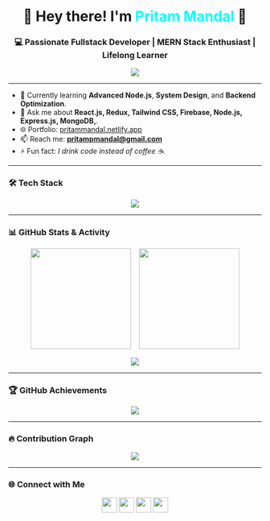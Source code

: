 <h1 align="center">🚀 Hey there! I'm <span style="color:#00FFFF">Pritam Mandal</span> 👋</h1>
<h3 align="center">💻 Passionate Fullstack Developer | MERN Stack Enthusiast | Lifelong Learner</h3>

<p align="center">
  <img src="https://readme-typing-svg.herokuapp.com?font=Fira+Code&duration=2500&pause=1000&center=true&width=435&lines=Frontend+Wizard+%F0%9F%9A%80;Backend+Builder+%F0%9F%9B%A0%EF%B8%8F;React+Lover+%F0%9F%92%9A;Open+Source+Contributor" />
</p>

---

- 🌱 Currently learning **Advanced Node.js**, **System Design**, and **Backend Optimization**.
- 💬 Ask me about **React.js, Redux, Tailwind CSS, Firebase, Node.js, Express.js, MongoDB,**.
- 🌐 Portfolio: [pritammandal.netlify.app](https://pritammandal.netlify.app)
- 📫 Reach me: **pritampmandal@gmail.com**
- ⚡ Fun fact: *I drink code instead of coffee ☕.*

---

### 🛠️ Tech Stack
<p align="center">
  <img src="https://skillicons.dev/icons?i=html,css,js,react,redux,tailwind,nodejs,express,mongodb,firebase,cpp,git,github,vscode,vercel,netlify" />
</p>

---

### 📊 GitHub Stats & Activity
<p align="center">
  <img src="https://github-readme-stats.vercel.app/api?username=Pritammandal77&show_icons=true&theme=tokyonight" height="200"/>
  &nbsp;&nbsp;
  <img src="https://github-readme-streak-stats.herokuapp.com?user=Pritammandal77&theme=tokyonight&hide_border=false" height="200"/>
</p>

<p align="center">
  <img src="https://github-readme-stats.vercel.app/api/top-langs/?username=Pritammandal77&layout=compact&theme=tokyonight" />
</p>

---

### 🏆 GitHub Achievements
<p align="center"> 
  <img src="https://github-profile-trophy.vercel.app/?username=Pritammandal77&theme=tokyonight&no-bg=true&no-frame=true&margin-w=10&row=2&column=4" />
</p>

---

### 🔥 Contribution Graph
<p align="center">
  <img src="https://github-readme-activity-graph.vercel.app/graph?username=Pritammandal77&theme=tokyo-night&area=true&hide_border=true" />
</p>

---

### 🌐 Connect with Me
<p align="center">
  <a href="mailto:pritammandalcontact@gmail.com"><img src="https://skillicons.dev/icons?i=gmail" height="30"/></a>
  <a href="[https://linkedin.com/in/pritam-mandal19](https://www.linkedin.com/in/pritam-mandal-871510281/?utm_source=share&utm_campaign=share_via&utm_content=profile&utm_medium=android_app)"><img src="https://skillicons.dev/icons?i=linkedin" height="30"/></a>
  <a href="https://x.com/pritam_mandal77?t=5DL3ZfZzOSgerE2DMQJ5wg&s=09"><img src="https://skillicons.dev/icons?i=twitter" height="30"/></a>
  <a href="https://www.instagram.com/pritam_mandal_77?igsh=MWE5cXF5ZGpxam84eA=="><img src="https://skillicons.dev/icons?i=instagram" height="30"/></a>
</p>
